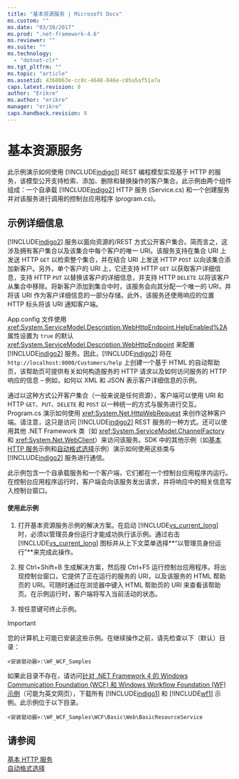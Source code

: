 ```yaml
---
title: "基本资源服务 | Microsoft Docs"
ms.custom: ""
ms.date: "03/30/2017"
ms.prod: ".net-framework-4.6"
ms.reviewer: ""
ms.suite: ""
ms.technology: 
  - "dotnet-clr"
ms.tgt_pltfrm: ""
ms.topic: "article"
ms.assetid: 4360063e-cc8c-4648-846e-c05a5af51a7a
caps.latest.revision: 8
author: "Erikre"
ms.author: "erikre"
manager: "erikre"
caps.handback.revision: 8
---
```

# 基本资源服务
此示例演示如何使用 [!INCLUDE[indigo1](../../../../includes/indigo1-md.md)] REST 编程模型实现基于 HTTP 的服务，该模型公开支持检索、添加、删除和替换操作的客户集合。此示例由两个组件组成：一个自承载 [!INCLUDE[indigo2](../../../../includes/indigo2-md.md)] HTTP 服务 \(Service.cs\) 和一个创建服务并对该服务进行调用的控制台应用程序 \(program.cs\)。  
  
## 示例详细信息  
 [!INCLUDE[indigo2](../../../../includes/indigo2-md.md)] 服务以面向资源的\/REST 方式公开客户集合。简而言之，这涉及拥有客户集合以及该集合中每个客户的唯一 URI。该服务支持在集合 URI 上发送 HTTP `GET` 以检索整个集合，并在结合 URI 上发送 HTTP `POST` 以向该集合添加新客户。另外，单个客户的 URI 上，它还支持 HTTP `GET` 以获取客户详细信息，支持 HTTP `PUT` 以替换该客户的详细信息，并支持 HTTP `DELETE` 以将该客户从集合中移除。将新客户添加到集合中时，该服务会向其分配一个唯一的 URI，并将该 URI 作为客户详细信息的一部分存储。此外，该服务还使用响应的位置 HTTP 标头将该 URI 通知客户端。  
  
 App.config 文件使用 <xref:System.ServiceModel.Description.WebHttpEndpoint.HelpEnabled%2A> 属性设置为 `true` 的默认 <xref:System.ServiceModel.Description.WebHttpEndpoint> 来配置 [!INCLUDE[indigo2](../../../../includes/indigo2-md.md)] 服务。因此，[!INCLUDE[indigo2](../../../../includes/indigo2-md.md)] 将在 `http://localhost:8000/Customers/help` 上创建一个基于 HTML 的自动帮助页，该帮助页可提供有关如何构造服务的 HTTP 请求以及如何访问服务的 HTTP 响应的信息 – 例如，如何以 XML 和 JSON 表示客户详细信息的示例。  
  
 通过以这种方式公开客户集合（一般来说是任何资源），客户端可以使用 URI 和 HTTP `GET`、`PUT`、`DELETE` 和 `POST` 以一种统一的方式与服务进行交互。Program.cs 演示如何使用 <xref:System.Net.HttpWebRequest> 来创作这种客户端。请注意，这只是访问 [!INCLUDE[indigo2](../../../../includes/indigo2-md.md)] REST 服务的一种方式。还可以使用其他 .NET Framework 类（如 <xref:System.ServiceModel.ChannelFactory> 和 <xref:System.Net.WebClient>）来访问该服务。SDK 中的其他示例（如[基本 HTTP 服务](../../../../docs/framework/wcf/samples/basic-http-service.md)示例和[自动格式选择](../../../../docs/framework/wcf/samples/automatic-format-selection.md)示例）演示如何使用这些类与 [!INCLUDE[indigo2](../../../../includes/indigo2-md.md)] 服务进行通信。  
  
 此示例包含一个自承载服务和一个客户端，它们都在一个控制台应用程序内运行。在控制台应用程序运行时，客户端会向该服务发出请求，并将响应中的相关信息写入控制台窗口。  
  
#### 使用此示例  
  
1.  打开基本资源服务示例的解决方案。在启动 [!INCLUDE[vs_current_long](../../../../includes/vs-current-long-md.md)] 时，必须以管理员身份运行才能成功执行该示例。通过右击 [!INCLUDE[vs_current_long](../../../../includes/vs-current-long-md.md)] 图标并从上下文菜单选择**“以管理员身份运行”**来完成此操作。  
  
2.  按 Ctrl\+Shift\+B 生成解决方案，然后按 Ctrl\+F5 运行控制台应用程序。将出现控制台窗口，它提供了正在运行的服务的 URI，以及该服务的 HTML 帮助页的 URI。可随时通过在浏览器中键入 HTML 帮助页的 URI 来查看该帮助页。在示例运行时，客户端将写入当前活动的状态。  
  
3.  按任意键可终止示例。  
  
> [!IMPORTANT]
>  您的计算机上可能已安装这些示例。在继续操作之前，请先检查以下（默认）目录：  
>   
>  `<安装驱动器>:\WF_WCF_Samples`  
>   
>  如果此目录不存在，请访问[针对 .NET Framework 4 的 Windows Communication Foundation \(WCF\) 和 Windows Workflow Foundation \(WF\) 示例](http://go.microsoft.com/fwlink/?LinkId=150780)（可能为英文网页），下载所有 [!INCLUDE[indigo1](../../../../includes/indigo1-md.md)] 和 [!INCLUDE[wf1](../../../../includes/wf1-md.md)] 示例。此示例位于以下目录。  
>   
>  `<安装驱动器>:\WF_WCF_Samples\WCF\Basic\Web\BasicResourceService`  
  
## 请参阅  
 [基本 HTTP 服务](../../../../docs/framework/wcf/samples/basic-http-service.md)   
 [自动格式选择](../../../../docs/framework/wcf/samples/automatic-format-selection.md)